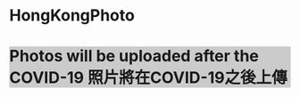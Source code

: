 # HongKongPhoto
<style> body { background-image: url('C2F5668B-17A8-48AA-8D3F-40BFD92F5B9F.jpeg'); 
background-repeat: no-repeat; 
background-attachment: fixed; 
background-size: 100% 100%; } </style> 

<h1 style="background-color:rgba(0, 0, 0, 0.2);">
Photos will be uploaded after the COVID-19 
照片將在COVID-19之後上傳
</h1>
